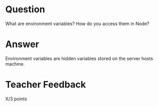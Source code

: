 # Question

What are environment variables? How do you access them in Node?

# Answer

Environment variables are hidden variables stored on the server hosts machine.

# Teacher Feedback

X/3 points
